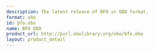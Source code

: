 ```yaml
---
description: The latest release of BFO in OBO format.
format: obo
id: bfo.obo
name: BFO OBO
product_url: http://purl.obolibrary.org/obo/bfo.obo
layout: product_detail
---
```

